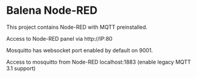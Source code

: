 # Balena Node-RED

This project contains Node-RED with MQTT preinstalled. 

Access to Node-RED panel via http://IP:80

Mosquitto has websocket port enabled by default on 9001.

Access to mosquitto from Node-RED localhost:1883 (enable legacy MQTT 3.1 support)